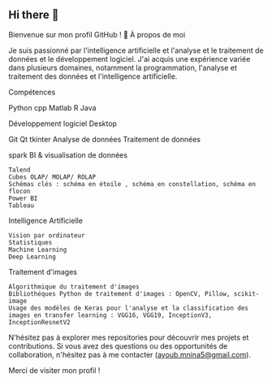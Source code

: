 ## Hi there 👋

Bienvenue sur mon profil GitHub ! 👋
À propos de moi

Je suis passionné par l'intelligence artificielle et l'analyse et le traitement de données et le développement logiciel. J'ai acquis une expérience variée dans plusieurs domaines, notamment la programmation, l'analyse et traitement des données et l'intelligence artificielle.

Compétences

Python cpp  Matlab R Java

Développement logiciel Desktop

Git Qt tkinter 
Analyse de données
Traitement de données

spark
BI & visualisation de données

    Talend
    Cubes OLAP/ MOLAP/ ROLAP
    Schémas clés : schéma en étoile , schéma en constellation, schéma en flocon
    Power BI
    Tableau


Intelligence Artificielle

    Vision par ordinateur
    Statistiques
    Machine Learning
    Deep Learning

Traitement d'images

    Algorithmique du traitement d'images
    Bibliothéques Python de traitement d'images : OpenCV, Pillow, scikit-image
    Usage des modéles de Keras pour l'analyse et la classification des images en transfer learning : VGG16, VGG19, InceptionV3, InceptionResnetV2

N'hésitez pas à explorer mes repositories pour découvrir mes projets et contributions. Si vous avez des questions ou des opportunités de collaboration, n'hésitez pas à me contacter (ayoub.mnina5@gmail.com).

Merci de visiter mon profil !

<!--
**AyoubMNINA/AyoubMNINA** is a ✨ _special_ ✨ repository because its `README.md` (this file) appears on your GitHub profile.

Here are some ideas to get you started:

- 🔭 I’m currently working on ...
- 🌱 I’m currently learning ...
- 👯 I’m looking to collaborate on ...
- 🤔 I’m looking for help with ...
- 💬 Ask me about ...
- 📫 How to reach me: ...
- 😄 Pronouns: ...
- ⚡ Fun fact: ...
-->
